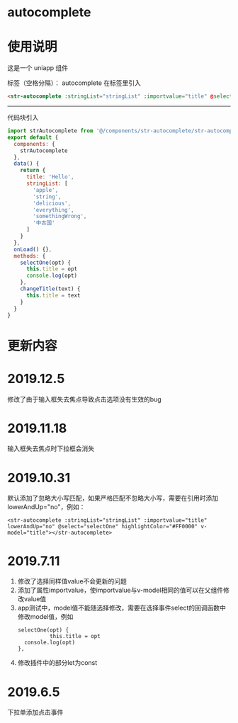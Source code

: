 # autocomplete

# 使用说明

这是一个 uniapp 组件

标签（空格分隔）： autocomplete
在标签里引入

```html
<str-autocomplete :stringList="stringList" :importvalue="title" @select="selectOne" highlightColor="#FF0000" v-model="title"></str-autocomplete>
```

---

代码块引入

```javascript
import strAutocomplete from '@/components/str-autocomplete/str-autocomplete.vue'
export default {
  components: {
    strAutocomplete
  },
  data() {
    return {
      title: 'Hello',
      stringList: [
        'apple',
        'string',
        'delicious',
        'everything',
        'somethingWrong',
        '中古国'
      ]
    }
  },
  onLoad() {},
  methods: {
    selectOne(opt) {
      this.title = opt
      console.log(opt)
    },
    changeTitle(text) {
      this.title = text
    }
  }
}
```

# 更新内容
# 2019.12.5
修改了由于输入框失去焦点导致点击选项没有生效的bug
# 2019.11.18
输入框失去焦点时下拉框会消失
# 2019.10.31
默认添加了忽略大小写匹配，如果严格匹配不忽略大小写，需要在引用时添加lowerAndUp="no"，例如：
```
<str-autocomplete :stringList="stringList" :importvalue="title" lowerAndUp="no" @select="selectOne" highlightColor="#FF0000" v-model="title"></str-autocomplete>
```

# 2019.7.11

  1. 修改了选择同样值value不会更新的问题
  2. 添加了属性importvalue，使importvalue与v-model相同的值可以在父组件修改value值
  3. app测试中，model值不能随选择修改，需要在选择事件select的回调函数中修改model值，例如
      ```
      selectOne(opt) {
				this.title = opt
        console.log(opt)
      },
      ```
  4. 修改插件中的部分let为const

# 2019.6.5

下拉单添加点击事件
